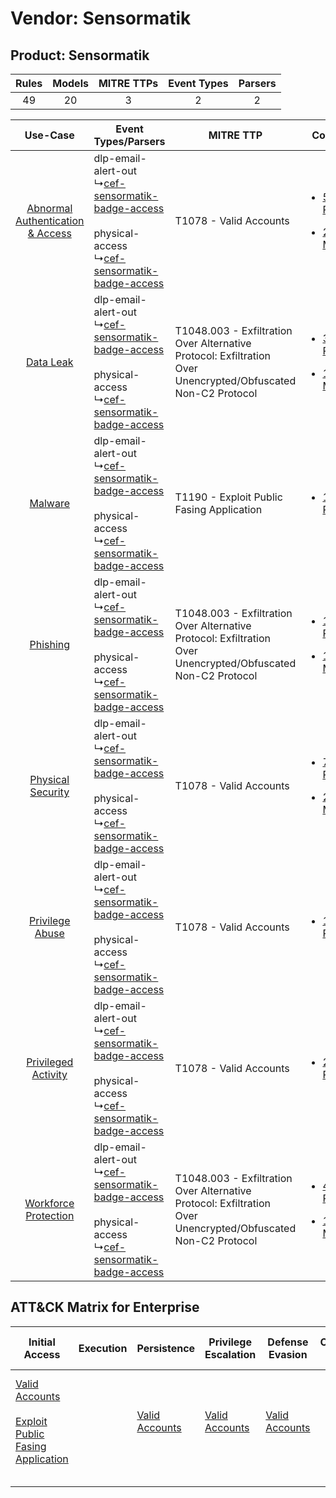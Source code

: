 Vendor: Sensormatik
===================
Product: Sensormatik
--------------------
| Rules | Models | MITRE TTPs | Event Types | Parsers |
|:-----:|:------:|:----------:|:-----------:|:-------:|
|  49   |   20   |     3      |      2      |    2    |

|    Use-Case    | Event Types/Parsers    | MITRE TTP    | Content    |
|:----:| ---- | ---- | ---- |
| [Abnormal Authentication & Access](../../../UseCases/uc_abnormal_authentication_&_access.md) |  dlp-email-alert-out<br> ↳[cef-sensormatik-badge-access](Ps/pC_cefsensormatikbadgeaccess.md)<br><br> physical-access<br> ↳[cef-sensormatik-badge-access](Ps/pC_cefsensormatikbadgeaccess.md)<br> | T1078 - Valid Accounts<br>    | [<ul><li>5 Rules</li></ul><ul><li>2 Models</li></ul>](RM/r_m_sensormatik_sensormatik_Abnormal_Authentication_&_Access.md) |
|    [Data Leak](../../../UseCases/uc_data_leak.md)    |  dlp-email-alert-out<br> ↳[cef-sensormatik-badge-access](Ps/pC_cefsensormatikbadgeaccess.md)<br><br> physical-access<br> ↳[cef-sensormatik-badge-access](Ps/pC_cefsensormatikbadgeaccess.md)<br> | T1048.003 - Exfiltration Over Alternative Protocol: Exfiltration Over Unencrypted/Obfuscated Non-C2 Protocol<br> | [<ul><li>32 Rules</li></ul><ul><li>15 Models</li></ul>](RM/r_m_sensormatik_sensormatik_Data_Leak.md)    |
|    [Malware](../../../UseCases/uc_malware.md)    |  dlp-email-alert-out<br> ↳[cef-sensormatik-badge-access](Ps/pC_cefsensormatikbadgeaccess.md)<br><br> physical-access<br> ↳[cef-sensormatik-badge-access](Ps/pC_cefsensormatikbadgeaccess.md)<br> | T1190 - Exploit Public Fasing Application<br>    | [<ul><li>1 Rules</li></ul>](RM/r_m_sensormatik_sensormatik_Malware.md)    |
|    [Phishing](../../../UseCases/uc_phishing.md)    |  dlp-email-alert-out<br> ↳[cef-sensormatik-badge-access](Ps/pC_cefsensormatikbadgeaccess.md)<br><br> physical-access<br> ↳[cef-sensormatik-badge-access](Ps/pC_cefsensormatikbadgeaccess.md)<br> | T1048.003 - Exfiltration Over Alternative Protocol: Exfiltration Over Unencrypted/Obfuscated Non-C2 Protocol<br> | [<ul><li>1 Rules</li></ul><ul><li>1 Models</li></ul>](RM/r_m_sensormatik_sensormatik_Phishing.md)    |
|    [Physical Security](../../../UseCases/uc_physical_security.md)    |  dlp-email-alert-out<br> ↳[cef-sensormatik-badge-access](Ps/pC_cefsensormatikbadgeaccess.md)<br><br> physical-access<br> ↳[cef-sensormatik-badge-access](Ps/pC_cefsensormatikbadgeaccess.md)<br> | T1078 - Valid Accounts<br>    | [<ul><li>7 Rules</li></ul><ul><li>2 Models</li></ul>](RM/r_m_sensormatik_sensormatik_Physical_Security.md)    |
|    [Privilege Abuse](../../../UseCases/uc_privilege_abuse.md)    |  dlp-email-alert-out<br> ↳[cef-sensormatik-badge-access](Ps/pC_cefsensormatikbadgeaccess.md)<br><br> physical-access<br> ↳[cef-sensormatik-badge-access](Ps/pC_cefsensormatikbadgeaccess.md)<br> | T1078 - Valid Accounts<br>    | [<ul><li>1 Rules</li></ul>](RM/r_m_sensormatik_sensormatik_Privilege_Abuse.md)    |
|    [Privileged Activity](../../../UseCases/uc_privileged_activity.md)    |  dlp-email-alert-out<br> ↳[cef-sensormatik-badge-access](Ps/pC_cefsensormatikbadgeaccess.md)<br><br> physical-access<br> ↳[cef-sensormatik-badge-access](Ps/pC_cefsensormatikbadgeaccess.md)<br> | T1078 - Valid Accounts<br>    | [<ul><li>2 Rules</li></ul>](RM/r_m_sensormatik_sensormatik_Privileged_Activity.md)    |
|    [Workforce Protection](../../../UseCases/uc_workforce_protection.md)    |  dlp-email-alert-out<br> ↳[cef-sensormatik-badge-access](Ps/pC_cefsensormatikbadgeaccess.md)<br><br> physical-access<br> ↳[cef-sensormatik-badge-access](Ps/pC_cefsensormatikbadgeaccess.md)<br> | T1048.003 - Exfiltration Over Alternative Protocol: Exfiltration Over Unencrypted/Obfuscated Non-C2 Protocol<br> | [<ul><li>4 Rules</li></ul><ul><li>1 Models</li></ul>](RM/r_m_sensormatik_sensormatik_Workforce_Protection.md)    |

ATT&CK Matrix for Enterprise
----------------------------
| Initial Access                                                                                                                                            | Execution | Persistence                                                         | Privilege Escalation                                                | Defense Evasion                                                     | Credential Access | Discovery | Lateral Movement | Collection | Command and Control | Exfiltration                                                                                                                                                                                                                                         | Impact |
| --------------------------------------------------------------------------------------------------------------------------------------------------------- | --------- | ------------------------------------------------------------------- | ------------------------------------------------------------------- | ------------------------------------------------------------------- | ----------------- | --------- | ---------------- | ---------- | ------------------- | ---------------------------------------------------------------------------------------------------------------------------------------------------------------------------------------------------------------------------------------------------- | ------ |
| [Valid Accounts](https://attack.mitre.org/techniques/T1078)<br><br>[Exploit Public Fasing Application](https://attack.mitre.org/techniques/T1190)<br><br> |           | [Valid Accounts](https://attack.mitre.org/techniques/T1078)<br><br> | [Valid Accounts](https://attack.mitre.org/techniques/T1078)<br><br> | [Valid Accounts](https://attack.mitre.org/techniques/T1078)<br><br> |                   |           |                  |            |                     | [Exfiltration Over Alternative Protocol](https://attack.mitre.org/techniques/T1048)<br><br>[Exfiltration Over Alternative Protocol: Exfiltration Over Unencrypted/Obfuscated Non-C2 Protocol](https://attack.mitre.org/techniques/T1048/003)<br><br> |        |
